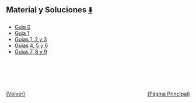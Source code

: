 
<html>
<body>
<h2>Material y Soluciones <a href="https://downgit.github.io/#/home?url=https://github.com/Apuntes-FIUBA/Apuntes-Electronica/tree/main/82 - Física/8202 - Fisica II/Guias de Problemas/Material y Soluciones" style="font-size:20px">  ⬇️ </a></h2>
<ul>
    <li><a href="Guia 0">Guia 0</a></li>
    <li><a href="Guia 1">Guia 1</a></li>
    <li><a href="Guias 1, 2 y 3">Guias 1, 2 y 3</a></li>
    <li><a href="Guias 4, 5 y 6">Guias 4, 5 y 6</a></li>
    <li><a href="Guias 7, 8 y 9">Guias 7, 8 y 9</a></li>
</ul>
</body>
</html>


































<br><br><br><br><br><a href="../" style="float: left">(Volver)</a> <a href="https://apuntes-fiuba.github.io/Apuntes-Electronica" style="float: right">(Página Principal)</a>
